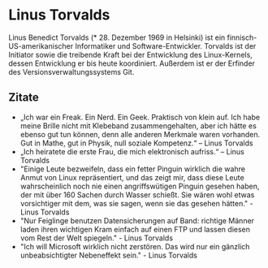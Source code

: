 # Linus Torvalds

Linus Benedict Torvalds (* 28. Dezember 1969 in Helsinki) ist ein finnisch-US-amerikanischer Informatiker und Software-Entwickler. Torvalds ist der Initiator sowie die treibende Kraft bei der Entwicklung des Linux-Kernels, dessen Entwicklung er bis heute koordiniert. Außerdem ist er der Erfinder des Versionsverwaltungssystems Git. 

## Zitate

* „Ich war ein Freak. Ein Nerd. Ein Geek. Praktisch von klein auf. Ich habe meine Brille nicht mit Klebeband zusammengehalten, aber ich hätte es ebenso gut tun können, denn alle anderen Merkmale waren vorhanden. Gut in Mathe, gut in Physik, null soziale Kompetenz.“  – Linus Torvalds
* „Ich heiratete die erste Frau, die mich elektronisch aufriss.“ – Linus Torvalds
* "Einige Leute bezweifeln, dass ein fetter Pinguin wirklich die wahre Anmut von Linux repräsentiert, und das zeigt mir, dass diese Leute wahrscheinlich noch nie einen angriffswütigen Pinguin gesehen haben, der mit über 160 Sachen durch Wasser schießt. Sie wären wohl etwas vorsichtiger mit dem, was sie sagen, wenn sie das gesehen hätten." - Linus Torvalds
* "Nur Feiglinge benutzen Datensicherungen auf Band: richtige Männer laden ihren wichtigen Kram einfach auf einen FTP und lassen diesen vom Rest der Welt spiegeln." - Linus Torvalds
* "Ich will Microsoft wirklich nicht zerstören. Das wird nur ein gänzlich unbeabsichtigter Nebeneffekt sein." - Linus Torvalds
